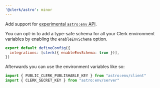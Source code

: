 ```yaml
---
'@clerk/astro': minor
---
```


Add support for [experimental `astro:env` API](https://docs.astro.build/en/reference/configuration-reference/#experimentalenv).

You can opt-in to add a type-safe schema for all your Clerk environment variables by enabling the `enableEnvSchema` option.

```js
export default defineConfig({
  integrations: [clerk({ enableEnvSchema: true })],
})
```

Afterwards you can use the environment variables like so:

```js
import { PUBLIC_CLERK_PUBLISHABLE_KEY } from "astro:env/client"
import { CLERK_SECRET_KEY } from "astro:env/server"
```